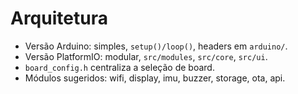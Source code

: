 # Arquitetura

- Versão Arduino: simples, `setup()/loop()`, headers em `arduino/`.
- Versão PlatformIO: modular, `src/modules`, `src/core`, `src/ui`.
- `board_config.h` centraliza a seleção de board.
- Módulos sugeridos: wifi, display, imu, buzzer, storage, ota, api.


